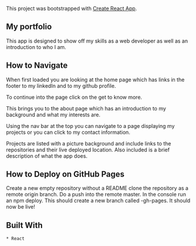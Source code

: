 This project was bootstrapped with [Create React App](https://github.com/facebook/create-react-app).

## My portfolio

This app is designed to show off my skills as a web developer as well as an introduction to who I am.

## How to Navigate

When first loaded you are looking at the home page which has links in the footer to my linkedIn and to my github profile.

To continue into the page click on the get to know more.

This brings you to the about page which has an introduction to my background and what my interests are. 

Using the nav bar at the top you can navigate to a page displaying my projects or you can click to my contact information.

Projects are listed with a picture background and include links to the repositories and their live deployed location.
Also included is a brief description of what the app does.

## How to Deploy on GitHub Pages

Create a new empty repository without a README 
clone the repository as a remote origin branch.
Do a push into the remote master.
In the console run an npm deploy.
This should create a new branch called -gh-pages.
It should now be live!

## Built With 
    * React 

